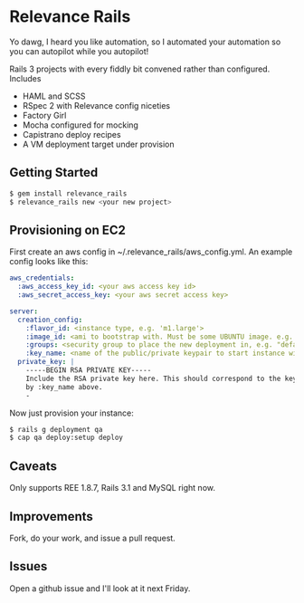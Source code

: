 Relevance Rails
==============

Yo dawg, I heard you like automation, so I automated your automation so you can autopilot while you autopilot!

Rails 3 projects with every fiddly bit convened rather than configured. Includes

* HAML and SCSS
* RSpec 2 with Relevance config niceties
* Factory Girl
* Mocha configured for mocking
* Capistrano deploy recipes
* A VM deployment target under provision

Getting Started
---------------

````sh
$ gem install relevance_rails
$ relevance_rails new <your new project>
````

Provisioning on EC2
-------------------

First create an aws config in ~/.relevance\_rails/aws\_config.yml.
An example config looks like this:

```yaml
aws_credentials:
  :aws_access_key_id: <your aws access key id>
  :aws_secret_access_key: <your aws secret access key>

server:
  creation_config:
    :flavor_id: <instance type, e.g. 'm1.large'>
    :image_id: <ami to bootstrap with. Must be some UBUNTU image. e.g. "ami-fd589594">
    :groups: <security group to place the new deployment in, e.g. "default">
    :key_name: <name of the public/private keypair to start instance with>
  private_key: |
    -----BEGIN RSA PRIVATE KEY-----
    Include the RSA private key here. This should correspond to the keypair indicated
    by :key_name above.
    -
```

Now just provision your instance:

```sh
$ rails g deployment qa
$ cap qa deploy:setup deploy
```

Caveats
-------

Only supports REE 1.8.7, Rails 3.1 and MySQL right now.

Improvements
------------

Fork, do your work, and issue a pull request.

Issues
------

Open a github issue and I'll look at it next Friday.
